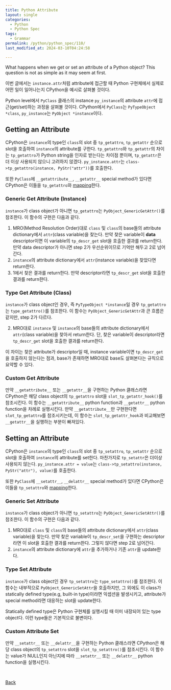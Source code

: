 ```yaml
---
title: Python Attribute
layout: single
categories:
  - Python
  - Python Spec
tags:
  - Grammar
permalink: /python/python_spec/110/
last_modified_at: 2024-03-10T04:24:58

---
```


What happens when we get or set an attribute of a Python object?
This question is not as simple as it may seem at first.

이번 글에서는 `instance.attr`처럼 attribute에 접근할 때 Python 구현체에서 실제로 어떤 일이 일어나는지 CPython을 예시로 살펴볼 것이다.

Python level에서 `PyClass` 클래스의 instance `py_instance`의 attribute `attr`에 접근(get/set)하는 과정을 살펴볼 것이다.
CPython에서 `PyClass`는 `PyTypeObject *class`, `py_instance`는 `PyObject *instance`이다.

## Getting an Attribute

CPython은 `instance`의 type인 `class`의 slot 중 `tp_getattro`, `tp_getattr` 순으로 slot을 호출하여 `instance`의 attribute를 구한다.
`tp_getattro`와 `tp_getattr`의 차이는 `tp_getattro`가 Python string을 인자로 받는다는 차이점 뿐이며, `tp_getattr`은 더 이상 사용되지 않으니 고려하지 않겠다.
`py_instance.attr`는 `class->tp_getattro(instance, PyStr("attr"))`를 호출한다.

또한 `PyClass`에 `__getattribute__`, `__getattr__` special method가 있다면 CPython은 이들을 `tp_getattro`와 [mapping](#custom-attribute-get)한다.

### Generic Get Attribute (Instance)

`instance`가 class object가 아니면 `tp_getattro`는 `PyObject_GenericGetAttr()`를 참조한다. 이 함수의 구현은 다음과 같다.

1. MRO(Method Resolution Order)대로 `class` 및 `class`의 base들의 attribute dictionary에서 `attr`(class variable)을 찾는다.
만약 찾은 variable이 **data** descriptor이면 이 variable의 `tp_descr_get` slot을 호출한 결과를 return한다.
만약 data descriptor가 아니면 step 2가 우선순위이므로 기억만 해두고 2로 넘어간다.
2. `instance`의 attribute dictionary에서 `attr`(instance variable)을 찾았다면 return한다.
3. 1에서 찾은 결과를 return한다.
만약 descriptor라면 `tp_descr_get` slot을 호출한 결과를 return한다.

### Type Get Attribute (Class)

`instance`가 class object인 경우, 즉 `PyTypeObject *instance`일 경우 `tp_getattro`는 `type_getattro()`를 참조한다.
이 함수는 `PyObject_GenericGetAttr`과 큰 흐름은 같지만, step 2가 다르다.

2. MRO대로 `instance` 및 `instance`의 base들의 attribute dictionary에서 `attr`(class variable)을 찾아서 return한다.
단, 찾은 variable이 descriptor라면 `tp_descr_get` slot을 호출한 결과를 return한다.

이 차이는 찾은 attribute가 descriptor일 때,
instance variable이면 `tp_descr_get`을 호출하지 않는다는 점과,
base가 존재하면 MRO대로 base도 살펴본다는 규칙으로 요약할 수 있다.

### Custom Get Attribute

만약 `__getattribute__` 또는 `__getattr__`을 구현하는 Python 클래스라면 CPython은 해당 class object의 `tp_getattro` slot을 `slot_tp_getattr_hook()`를 참조시킨다.
이 함수는 `__getattribute__` python function과 `__getattr__` python function을 차례로 실행시킨다.
만약 `__getattribute__`만 구현한다면 `slot_tp_getattro`를 참조시키는데,
이 함수는 `slot_tp_getattr_hook`과 비교해보면 `__getattr__`을 실행하는 부분이 빠져있다.

## Setting an Attribute

CPython은 `instance`의 type인 `class`의 slot 중 `tp_setattro`, `tp_setattr` 순으로 slot을 호출하여 `instance`의 attribute를 set한다.
마찬가지로 `tp_setattr`은 더이상 사용되지 않는다.
`py_instance.attr = value`는 `class->tp_setattro(instance, PyStr("attr"), value)`를 호출한다.

또한 `PyClass`에 `__setattr__`, `__delattr__` special method가 있다면 CPython은 이들을 `tp_setattro`와 [mapping](#custom-attribute-set)한다.

### Generic Set Attribute

`instance`가 class object가 아니면 `tp_setattro`는 `PyObject_GenericSetAttr()`를 참조한다. 이 함수의 구현은 다음과 같다.

1. MRO대로 `class` 및 `class`의 base들의 attribute dictionary에서 `attr`(class variable)을 찾는다.
만약 찾은 variable이 `tp_descr_set`을 구현하는 descriptor라면 이 slot을 호출한 결과를 return한다. 그렇지 않다면 step 2로 넘어간다.
2. `instance`의 attribute dictionary에 `attr`을 추가하거나 기존 `attr`을 update한다.

### Type Set Attribute

`instance`가 class object인 경우 `tp_setattro`는 `type_setattro()`를 참조한다.
이 함수는 내부적으로 `PyObject_GenericSetAttr`을 호출하지만,
그 외에도 이 class가 statically defined type(e.g, built-in type)이라면 익셉션을 발생시키고, attribute가 special method라면 대응하는 slot을 update한다.

Statically defined type은 Python 구현체를 실행시킬 때 이미 내장되어 있는 type object다.
이런 type들은 기본적으로 불변이다.

### Custom Attribute Set

만약 `__setattr__` 또는 `__delattr__`을 구현하는 Python 클래스라면 CPython은 해당 class object의 `tp_setattro` slot을 `slot_tp_setattro()`를 참조시킨다.
이 함수는 value가 NULL인지 아닌지에 따라 `__setattr__` 또는 `__delattr__` python function을 실행시킨다.

<br>

[Back](/python/python_spec/)